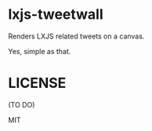 lxjs-tweetwall
==============

Renders LXJS related tweets on a canvas.

Yes, simple as that.

LICENSE
=======
(TO DO)

MIT
